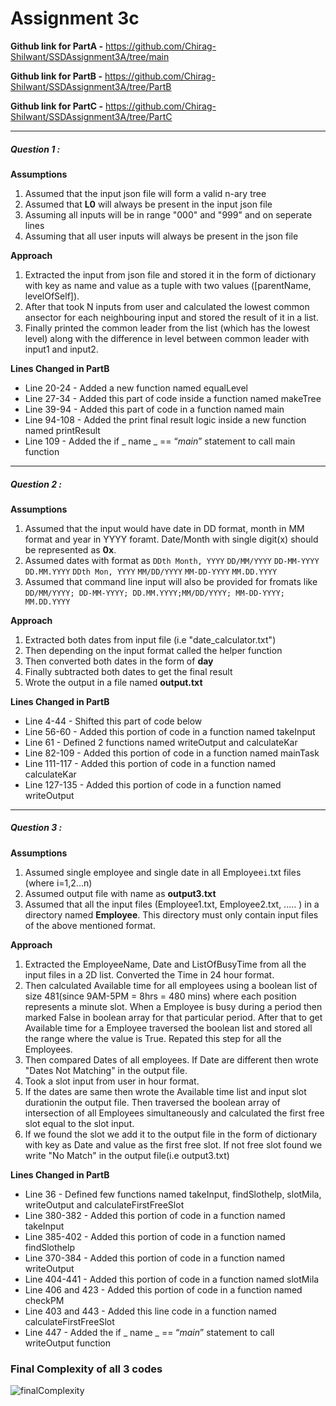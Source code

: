 # Assignment 3c

**Github link for PartA -** https://github.com/Chirag-Shilwant/SSDAssignment3A/tree/main

**Github link for PartB -** https://github.com/Chirag-Shilwant/SSDAssignment3A/tree/PartB

**Github link for PartC -** https://github.com/Chirag-Shilwant/SSDAssignment3A/tree/PartC
****

##### Question 1 :
**Assumptions**
1. Assumed that the input json file will form a valid n-ary tree
2. Assumed that **L0** will always be present in the input json file
3. Assuming all inputs will be in range "000" and "999" and on seperate lines 
4. Assuming that all user inputs will always be present in the json file 

**Approach**
1. Extracted the input from json file and stored it in the form of dictionary with key as name and value as a tuple with two values ([parentName, levelOfSelf]). 
2. After that took N inputs from user and calculated the lowest common ansector for each neighbouring input and stored the result of it in a list.
3. Finally printed the common leader from the list (which has the lowest level) along with the difference in level between common leader with input1 and input2.

**Lines Changed in PartB**
- Line 20-24 - Added a new function named equalLevel
- Line 27-34 - Added this part of code inside a function named makeTree
- Line 39-94 - Added this part of code in a function named main
- Line 94-108 - Added the print final result logic inside a new function named printResult
- Line 109 - Added the  if _ name _ == “_main_” statement to call main function

****
##### Question 2 :
**Assumptions**
1.  Assumed that the input would have date in DD format, month in MM format and year in YYYY foramt. Date/Month with single digit(x) should be represented as **0x**.
2.  Assumed dates with format as 
`DDth Month, YYYY`
`DD/MM/YYYY` 
`DD-MM-YYYY` 
`DD.MM.YYYY`
`DDth Mon, YYYY` 
`MM/DD/YYYY` 
`MM-DD-YYYY` 
`MM.DD.YYYY`
3.  Assumed that command line input will also be provided for fromats like 
    `DD/MM/YYYY; DD-MM-YYYY; DD.MM.YYYY;MM/DD/YYYY; MM-DD-YYYY; MM.DD.YYYY`

**Approach**
1. Extracted both dates from input file (i.e "date_calculator.txt")
2. Then depending on the input format called the helper function
3. Then converted both dates in the form of **day**   
4. Finally subtracted both dates to get the final result
5. Wrote the output in a file named **output.txt** 

**Lines Changed in PartB**
- Line 4-44 - Shifted this part of code below
- Line 56-60 - Added this portion of code in a function named takeInput
- Line 61 - Defined 2 functions named writeOutput and calculateKar
- Line 82-109 - Added this portion of code in a function named mainTask
- Line 111-117 - Added this portion of code in a function named calculateKar
- Line 127-135 - Added this portion of code in a function named writeOutput

****
##### Question 3 :
**Assumptions**
1.  Assumed single employee and single date in all Employee`i`.txt files (where i=1,2...n)
2.  Assumed output file with name as **output3.txt**
3.  Assumed that all the input files (Employee1.txt, Employee2.txt, ..... ) in a directory named **Employee**. This directory must only contain input files of the above mentioned format.

**Approach**
1. Extracted the EmployeeName, Date and ListOfBusyTime from all the input files in a 2D list. Converted the Time in 24 hour format.
2. Then calculated Available time for all employees using a boolean list of size 481(since 9AM-5PM = 8hrs = 480 mins) where each position represents a minute slot. When a Employee is busy during a period then marked False in boolean array for that particular period. After that to get Available time for a Employee traversed the boolean list and stored all the range where the value is True. Repated this step for all the Employees.  
3. Then compared Dates of all employees. If Date are different then wrote "Dates Not Matching" in the output file.
4. Took a slot input from user in hour format.
5. If the dates are same then wrote the Available time list and input slot durationin the output file. Then traversed the boolean array of intersection of all Employees simultaneously and calculated the first free slot equal to the slot input.
6. If we found the slot we add it to the output file in the form of dictionary with key as Date and value as the first free slot. If not free slot found we write "No Match" in the output file(i.e output3.txt)

**Lines Changed in PartB**
- Line 36 - Defined few functions named takeInput, findSlothelp, slotMila, writeOutput and calculateFirstFreeSlot
- Line 380-382 - Added this portion of code in a function named takeInput
- Line 385-402 - Added this portion of code in a function named findSlothelp
- Line 370-384 - Added this portion of code in a function named writeOutput
- Line 404-441 - Added this portion of code in a function named slotMila
- Line 406 and 423 - Added this portion of code in a function named checkPM
- Line 403 and 443 - Added this line code in a function named calculateFirstFreeSlot
- Line 447 - Added the  if _ name _ == “_main_” statement to call writeOutput function

### Final Complexity of all 3 codes

![finalComplexity](https://user-images.githubusercontent.com/48115585/99146012-f825a300-2699-11eb-847e-15978b450e9f.png)
